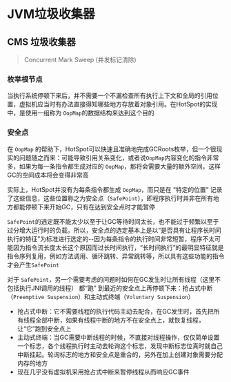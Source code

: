 # JVM垃圾收集器

## CMS 垃圾收集器
> Concurrent Mark Sweep (并发标记清除)
### 枚举根节点
当执行系统停顿下来后，并不需要一个不漏检查所有执行上下文和全局的引用位置，虚拟机应当时有办法直接得知哪些地方存放着对象引用。在HotSpot的实现中，是使用一组称为 `OopMap`的数据结构来达到这个目的

### 安全点
在 `OopMap` 的帮助下，HotSpot可以快速且准确地完成GCRoots枚举，但一个很现实的问题随之而来：可能导致引用关系变化，或者说`OopMap`内容变化的指令非常多，如果为每一条指令都生成对应的 `OopMap`，那将会需要大量的额外空间，这样GC的空间成本将会变得非常高

实际上，HotSpot并没有为每条指令都生成 `OopMap`，而只是在 “特定的位置” 记录了这些信息，这些位置称之为安全点（`SafePoint`），即程序执行时并非在所有地方都能停顿下来开始GC，只有在达到安全点时才能暂停

`SafePoint`的选定既不能太少以至于让GC等待时间太长，也不能过于频繁以至于过分增大运行时的负载。所以，安全点的选定基本上是以“是否具有让程序长时间执行的特征”为标准进行选定的--因为每条指令的执行时间非常短暂，程序不太可能因为指令流长度太长这个原因而过长时间执行，“长时间执行”的最明显特征就是指令序列复用，例如方法调用、循环跳转、异常跳转等，所以具有这些功能的指令才会产生`SafePoint`

对于 `SafePoint`，另一个需要考虑的问题时如何在GC发生时让所有线程（这里不包括执行JNI调用的线程） 都“跑” 到最近的安全点上再停顿下来：抢占式中断（`Preemptive Suspension`）和主动式终端（`Voluntary Suspension`）
- 抢占式中断：它不需要线程的执行代码主动去配合，在GC发生时，首先把所有线程全部中断，如果有线程中断的地方不在安全点上，就恢复线程，让“它”跑到安全点上
- 主动式终端：当GC需要中断线程的时候，不直接对线程操作，仅仅简单设置一个标志，各个线程执行时主动去轮询这个标志，发现中断标志位真时就自己中断挂起。轮询标志的地方和安全点是重合的，另外在加上创建对象需要分配内存的地方
- 现在几乎没有虚拟机采用抢占式中断来暂停线程从而响应GC事件

